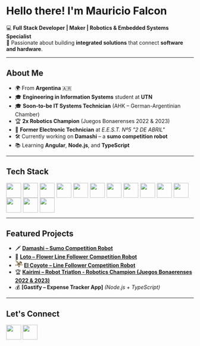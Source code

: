 # Hello there! I'm **Mauricio Falcon**  

💻 **Full Stack Developer | Maker | Robotics & Embedded Systems Specialist**  
🚀 Passionate about building **integrated solutions** that connect **software and hardware**.

---

## About Me  
- 🌍 From **Argentina** 🇦🇷  
- 🎓 **Engineering in Information Systems** student at **UTN**  
- 🎓 **Soon-to-be IT Systems Technician** (AHK – German-Argentinian Chamber)  
- 🏆 **2x Robotics Champion** (Juegos Bonaerenses 2022 & 2023)    
- 🔧 **Former Electronic Technician** at *E.E.S.T. Nº5 "2 DE ABRIL"*  
- 🛠 Currently working on **Damashi** – a **sumo competition robot**  
- 📚 Learning **Angular**, **Node.js**, and **TypeScript**  

---

## Tech Stack  
<p>
  <img width="40" height="40" align="left" style="padding-right:5px;" src="https://cdn.jsdelivr.net/gh/devicons/devicon/icons/html5/html5-original.svg"/> 
  <img width="40" height="40" align="left" style="padding-right:5px;" src="https://cdn.jsdelivr.net/gh/devicons/devicon/icons/css3/css3-original.svg"/> 
  <img width="40" height="40" align="left" style="padding-right:5px;" src="https://cdn.jsdelivr.net/gh/devicons/devicon/icons/typescript/typescript-original.svg"/> 
  <img width="40" height="40" align="left" style="padding-right:5px;" src="https://cdn.jsdelivr.net/gh/devicons/devicon/icons/angularjs/angularjs-original.svg" />
  <img width="40" height="40" align="left" style="padding-right:5px;" src="https://cdn.jsdelivr.net/gh/devicons/devicon/icons/javascript/javascript-original.svg"/> 
  <img width="40" height="40" align="left" style="padding-right:5px;" src="https://cdn.jsdelivr.net/gh/devicons/devicon/icons/nodejs/nodejs-original.svg"/>  
  <img width="40" height="40" align="left" style="padding-right:5px;" src="https://cdn.jsdelivr.net/gh/devicons/devicon/icons/express/express-original.svg"/>  
  <img width="40" height="40" align="left" style="padding-right:5px;" src="https://cdn.jsdelivr.net/gh/devicons/devicon/icons/mongodb/mongodb-original.svg"/>  
  <img width="40" height="40" align="left" style="padding-right:5px;" src="https://cdn.jsdelivr.net/gh/devicons/devicon/icons/csharp/csharp-original.svg"/>  
  <img width="40" height="40" align="left" style="padding-right:5px;" src="https://upload.wikimedia.org/wikipedia/commons/e/ee/.NET_Core_Logo.svg"/>  
  <img width="40" height="40" align="left" style="padding-right:5px;" src="https://cdn.jsdelivr.net/gh/devicons/devicon/icons/mysql/mysql-original.svg"/>  
  <img width="40" height="40" align="left" style="padding-right:5px;" src="https://cdn.jsdelivr.net/gh/devicons/devicon/icons/cplusplus/cplusplus-original.svg"/>  
  <img width="40" height="40" align="left" style="padding-right:5px;" src="https://cdn.jsdelivr.net/gh/devicons/devicon/icons/arduino/arduino-original.svg"/>  
  <img width="40" height="40" align="left" style="padding-right:5px;" src="https://cdn.jsdelivr.net/gh/devicons/devicon/icons/raspberrypi/raspberrypi-original.svg"/> 
</p>

<br clear="both"/>

---

## Featured Projects  
- 🗡️ **[Damashi – Sumo Competition Robot](https://github.com/Falcon-Mauricio/Sumo_Damashi)**  
- 🌸 **[Loto – Flower Line Follower Competition Robot](https://github.com/Falcon-Mauricio/LineFollower_Loto)**
- <img src="./assets/willy-e-coyote-logo.png" width="20" height="20"> **[El Coyote – Line Follower Competition Robot](https://github.com/Falcon-Mauricio/Velocista_COYOTE)**
- 🏆 **[Kairimi – Robot Triatlon - Robotics Champion (Juegos Bonaerenses 2022 & 2023)](https://github.com/Falcon-Mauricio/Triatlon_B2023)**  
- 💰 **[Gastify – Expense Tracker App]** *(Node.js + TypeScript)*  

---

## Let's Connect  
<p>
<a href="https://www.linkedin.com/in/mauricio-falcon-ddt/"><img src="https://cdn.jsdelivr.net/gh/devicons/devicon/icons/linkedin/linkedin-original.svg" width="40" height="40"/></a>
<a href="mailto:mauriciofalcon1304@gmail.com"><img src="https://img.icons8.com/color/48/gmail-new.png" width="40" height="40"/></a>
</p>

